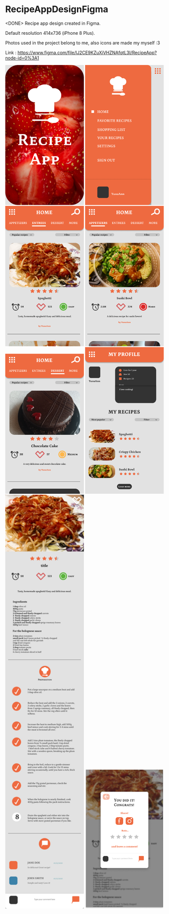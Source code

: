 # RecipeAppDesignFigma
&lt;DONE> Recipe app design created in Figma.

Default resolution 414x736 (iPhone 8 Plus).

Photos used in the project belong to me, also icons are made my myself :3

Link : https://www.figma.com/file/lJ2CE9KZuXiVHZNAfqtL3I/RecipeApp?node-id=0%3A1


<p align="center">
  <img src="https://raw.githubusercontent.com/YunaAnn/RecipeAppDesignFigma/master/SplashScreen.png" width="250" title="hover text">
  <img src="https://raw.githubusercontent.com/YunaAnn/RecipeAppDesignFigma/master/Menu.png" width="250" title="hover text">
  <img src="https://raw.githubusercontent.com/YunaAnn/RecipeAppDesignFigma/master/HomeEntrees.png" width="250" title="hover text">
  <img src="https://raw.githubusercontent.com/YunaAnn/RecipeAppDesignFigma/master/HomeAppetizers.png" width="250" title="hover text">
  <img src="https://raw.githubusercontent.com/YunaAnn/RecipeAppDesignFigma/master/HomeDessert.png" width="250" title="hover text">
  <img src="https://raw.githubusercontent.com/YunaAnn/RecipeAppDesignFigma/master/MyRecipes.png" width="250" title="hover text">
  <img src="https://raw.githubusercontent.com/YunaAnn/RecipeAppDesignFigma/master/RecipeDetails.png" width="250" title="hover text">
  <img src="https://raw.githubusercontent.com/YunaAnn/RecipeAppDesignFigma/master/RecipeDone.png" width="250" title="hover text">

